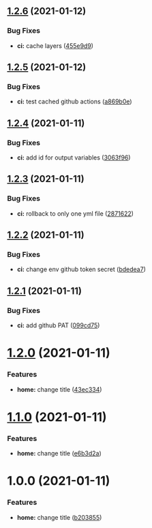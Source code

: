 ## [1.2.6](https://github.com/raffaele-filiberti/ssg-test/compare/v1.2.5...v1.2.6) (2021-01-12)


### Bug Fixes

* **ci:** cache layers ([455e9d9](https://github.com/raffaele-filiberti/ssg-test/commit/455e9d92cde64cb16f6b3a89c8f784a4ac05262a))

## [1.2.5](https://github.com/raffaele-filiberti/ssg-test/compare/v1.2.4...v1.2.5) (2021-01-12)


### Bug Fixes

* **ci:** test cached github actions ([a869b0e](https://github.com/raffaele-filiberti/ssg-test/commit/a869b0ee4af8ad162470d392b0dc143ca8ea8b6a))

## [1.2.4](https://github.com/raffaele-filiberti/ssg-test/compare/v1.2.3...v1.2.4) (2021-01-11)


### Bug Fixes

* **ci:** add id for output variables ([3063f96](https://github.com/raffaele-filiberti/ssg-test/commit/3063f96c9d087584e9f03d8c7e73f7d47b3c9bdd))

## [1.2.3](https://github.com/raffaele-filiberti/ssg-test/compare/v1.2.2...v1.2.3) (2021-01-11)


### Bug Fixes

* **ci:** rollback to only one yml file ([2871622](https://github.com/raffaele-filiberti/ssg-test/commit/28716227ac171c0ea3fff835838e97bdceeccce8))

## [1.2.2](https://github.com/raffaele-filiberti/ssg-test/compare/v1.2.1...v1.2.2) (2021-01-11)


### Bug Fixes

* **ci:** change env github token secret ([bdedea7](https://github.com/raffaele-filiberti/ssg-test/commit/bdedea7a8aa4d7af498d46f923afbaefebda6154))

## [1.2.1](https://github.com/raffaele-filiberti/ssg-test/compare/v1.2.0...v1.2.1) (2021-01-11)


### Bug Fixes

* **ci:** add github PAT ([099cd75](https://github.com/raffaele-filiberti/ssg-test/commit/099cd755bd5de8c900567acec87550d062043580))

# [1.2.0](https://github.com/raffaele-filiberti/ssg-test/compare/v1.1.0...v1.2.0) (2021-01-11)


### Features

* **home:** change title ([43ec334](https://github.com/raffaele-filiberti/ssg-test/commit/43ec33483ddf8eaed34dbc298e8a2709023dee48))

# [1.1.0](https://github.com/raffaele-filiberti/ssg-test/compare/v1.0.0...v1.1.0) (2021-01-11)


### Features

* **home:** change title ([e6b3d2a](https://github.com/raffaele-filiberti/ssg-test/commit/e6b3d2aeb1777a9063f1af689d6896330eacb6ca))

# 1.0.0 (2021-01-11)


### Features

* **home:** change title ([b203855](https://github.com/raffaele-filiberti/ssg-test/commit/b2038553b4d0b802597460b4595d575f49876c23))
